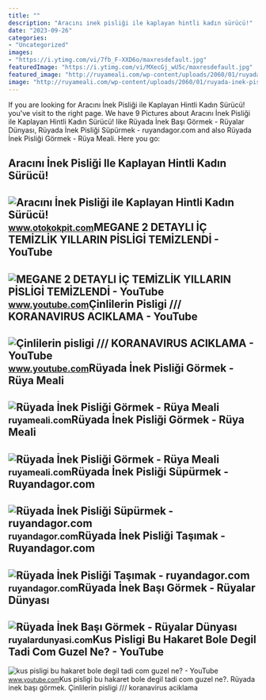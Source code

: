 ```yaml
---
title: ""
description: "Aracını i̇nek pisliği ile kaplayan hintli kadın sürücü!"
date: "2023-09-26"
categories:
- "Uncategorized"
images:
- "https://i.ytimg.com/vi/7fb_F-XXD6o/maxresdefault.jpg"
featuredImage: "https://i.ytimg.com/vi/MXecGj_wU5c/maxresdefault.jpg"
featured_image: "http://ruyameali.com/wp-content/uploads/2060/01/ruyada-inek-pisligi-gormek-768x576.jpg"
image: "http://ruyameali.com/wp-content/uploads/2060/01/ruyada-inek-pisligi-gormek-1-1-300x169.jpg"
---
```


If you are looking for Aracını İnek Pisliği ile Kaplayan Hintli Kadın Sürücü! you've visit to the right page. We have 9 Pictures about Aracını İnek Pisliği ile Kaplayan Hintli Kadın Sürücü! like Rüyada İnek Başı Görmek - Rüyalar Dünyası, Rüyada İnek Pisliği Süpürmek - ruyandagor.com and also Rüyada İnek Pisliği Görmek - Rüya Meali. Here you go:

Aracını İnek Pisliği Ile Kaplayan Hintli Kadın Sürücü!
------------------------------------------------------

 ![Aracını İnek Pisliği ile Kaplayan Hintli Kadın Sürücü!](https://www.otokokpit.com/wp-content/uploads/2019/05/aracini-inek-pisligi-ile-kaplayan-bayan-1.jpg) <small>www.otokokpit.com</small>MEGANE 2 DETAYLI İÇ TEMİZLİK YILLARIN PİSLİGİ TEMİZLENDİ - YouTube
------------------------------------------------------------------

 ![MEGANE 2 DETAYLI İÇ TEMİZLİK YILLARIN PİSLİGİ TEMİZLENDİ - YouTube](https://i.ytimg.com/vi/MXecGj_wU5c/maxresdefault.jpg) <small>www.youtube.com</small>Çinlilerin Pisligi /// KORANAVIRUS ACIKLAMA - YouTube
-----------------------------------------------------

 ![Çinlilerin pisligi /// KORANAVIRUS ACIKLAMA - YouTube](https://i.ytimg.com/vi/7fb_F-XXD6o/maxresdefault.jpg) <small>www.youtube.com</small>Rüyada İnek Pisliği Görmek - Rüya Meali
---------------------------------------

 ![Rüyada İnek Pisliği Görmek - Rüya Meali](http://ruyameali.com/wp-content/uploads/2060/01/ruyada-inek-pisligi-gormek-1-1-300x169.jpg) <small>ruyameali.com</small>Rüyada İnek Pisliği Görmek - Rüya Meali
---------------------------------------

 ![Rüyada İnek Pisliği Görmek - Rüya Meali](http://ruyameali.com/wp-content/uploads/2060/01/ruyada-inek-pisligi-gormek-768x576.jpg) <small>ruyameali.com</small>Rüyada İnek Pisliği Süpürmek - Ruyandagor.com
---------------------------------------------

 ![Rüyada İnek Pisliği Süpürmek - ruyandagor.com](https://images.ruyandagor.com/2017/05/inek-pisligi-supurmek-1727.jpg) <small>ruyandagor.com</small>Rüyada İnek Pisliği Taşımak - Ruyandagor.com
--------------------------------------------

 ![Rüyada İnek Pisliği Taşımak - ruyandagor.com](https://images.ruyandagor.com/2017/05/inek-pisligi-tasimak-1647.jpg) <small>ruyandagor.com</small>Rüyada İnek Başı Görmek - Rüyalar Dünyası
-----------------------------------------

 ![Rüyada İnek Başı Görmek - Rüyalar Dünyası](http://ruyalardunyasi.com/wp-content/uploads/2018/05/ruyada-inek.jpg) <small>ruyalardunyasi.com</small>Kus Pisligi Bu Hakaret Bole Degil Tadi Com Guzel Ne? - YouTube
--------------------------------------------------------------

 ![kus pisligi bu hakaret bole degil tadi com guzel ne? - YouTube](https://i.ytimg.com/vi/m8o98i4ZfKw/maxresdefault.jpg) <small>www.youtube.com</small>Kus pisligi bu hakaret bole degil tadi com guzel ne?. Rüyada i̇nek başı görmek. Çinlilerin pisligi /// koranavirus aciklama
